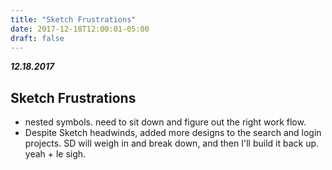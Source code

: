 ```yaml
---
title: "Sketch Frustrations"
date: 2017-12-18T12:00:01-05:00
draft: false
---
```


***12.18.2017***
## Sketch Frustrations
* nested symbols. need to sit down and figure out the right work flow.
* Despite Sketch headwinds, added more designs to the search and login projects. SD will weigh in and break down, and then I'll build it back up. yeah + le sigh.
